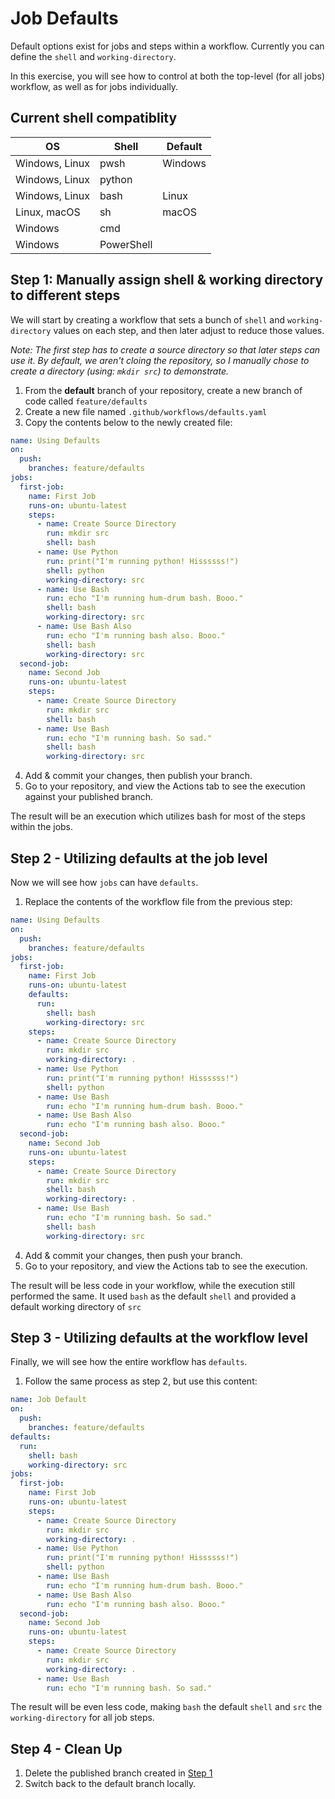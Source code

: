 # Job Defaults

Default options exist for jobs and steps within a workflow. Currently you can define the `shell` and `working-directory`.

In this exercise, you will see how to control at both the top-level (for all jobs) workflow, as well as for jobs individually.

## Current shell compatiblity

|OS|Shell|Default|
|---|---|---|
|Windows, Linux|pwsh|Windows|
|Windows, Linux|python|
|Windows, Linux|bash|Linux|
|Linux, macOS|sh|macOS|
|Windows|cmd|
|Windows|PowerShell|


## Step 1: Manually assign shell & working directory to different steps
We will start by creating a workflow that sets a bunch of `shell` and `working-directory` values on each step, and then later adjust to reduce those values.

_Note: The first step has to create a source directory so that later steps can use it. By default, we aren't cloing the repository, so I manually chose to create a directory (using: `mkdir src`) to demonstrate._

1. From the **default** branch of your repository, create a new branch of code called `feature/defaults`
2. Create a new file named `.github/workflows/defaults.yaml`
3. Copy the contents below to the newly created file:

```yaml
name: Using Defaults
on:
  push:
    branches: feature/defaults
jobs:
  first-job:
    name: First Job
    runs-on: ubuntu-latest
    steps:
      - name: Create Source Directory
        run: mkdir src
        shell: bash
      - name: Use Python
        run: print("I'm running python! Hissssss!")
        shell: python
        working-directory: src
      - name: Use Bash
        run: echo "I'm running hum-drum bash. Booo."
        shell: bash
        working-directory: src
      - name: Use Bash Also
        run: echo "I'm running bash also. Booo."
        shell: bash
        working-directory: src
  second-job:
    name: Second Job
    runs-on: ubuntu-latest
    steps:
      - name: Create Source Directory
        run: mkdir src
        shell: bash
      - name: Use Bash
        run: echo "I'm running bash. So sad."
        shell: bash
        working-directory: src
```

4. Add & commit your changes, then publish your branch.
5. Go to your repository, and view the Actions tab to see the execution against your published branch.

The result will be an execution which utilizes bash for most of the steps within the jobs.

## Step 2 - Utilizing defaults at the job level
Now we will see how `jobs` can have `defaults`.

1. Replace the contents of the workflow file from the previous step:

```yaml
name: Using Defaults
on:
  push:
    branches: feature/defaults
jobs:
  first-job:
    name: First Job
    runs-on: ubuntu-latest
    defaults:
      run:
        shell: bash
        working-directory: src
    steps:
      - name: Create Source Directory
        run: mkdir src
        working-directory: .
      - name: Use Python
        run: print("I'm running python! Hissssss!")
        shell: python
      - name: Use Bash
        run: echo "I'm running hum-drum bash. Booo."
      - name: Use Bash Also
        run: echo "I'm running bash also. Booo."
  second-job:
    name: Second Job
    runs-on: ubuntu-latest
    steps:
      - name: Create Source Directory
        run: mkdir src
        shell: bash
        working-directory: .
      - name: Use Bash
        run: echo "I'm running bash. So sad."
        shell: bash
        working-directory: src
```

4. Add & commit your changes, then push your branch.
5. Go to your repository, and view the Actions tab to see the execution.

The result will be less code in your workflow, while the execution still performed the same. It used `bash` as the default `shell` and provided a default working directory of `src`

## Step 3 - Utilizing defaults at the workflow level
Finally, we will see how the entire workflow has `defaults`.

1. Follow the same process as step 2, but use this content:

```yaml
name: Job Default
on:
  push:
    branches: feature/defaults
defaults:
  run:
    shell: bash
    working-directory: src
jobs:
  first-job:
    name: First Job
    runs-on: ubuntu-latest
    steps:
      - name: Create Source Directory
        run: mkdir src
        working-directory: .
      - name: Use Python
        run: print("I'm running python! Hissssss!")
        shell: python
      - name: Use Bash
        run: echo "I'm running hum-drum bash. Booo."
      - name: Use Bash Also
        run: echo "I'm running bash also. Booo."
  second-job:
    name: Second Job
    runs-on: ubuntu-latest
    steps:
      - name: Create Source Directory
        run: mkdir src
        working-directory: .
      - name: Use Bash
        run: echo "I'm running bash. So sad."
```

The result will be even less code, making `bash` the default `shell` and `src` the `working-directory` for all job steps.

## Step 4 - Clean Up

1. Delete the published branch created in [Step 1](#step-1-manually-assign-shell--working-directory-to-different-steps)
2. Switch back to the default branch locally.
